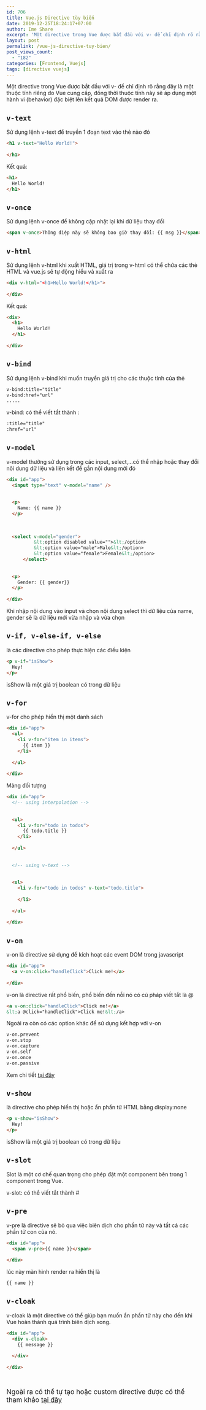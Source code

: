 ```yaml
---
id: 706
title: Vue.js Directive tùy biến
date: 2019-12-25T18:24:17+07:00
author: Ime Share
excerpt: 'Một directive trong Vue được bắt đầu với v- để chỉ định rõ rằng đây là một thuộc tính riêng do Vue cung cấp, đồng thời thuộc tính này sẽ áp dụng một hành vi (behavior) đặc biệt lên kết quả DOM được render ra'
layout: post
permalink: /vue-js-directive-tuy-bien/
post_views_count:
  - "182"
categories: [Frontend, Vuejs]
tags: [directive vuejs]
---
```

Một directive trong Vue được bắt đầu với v- để chỉ định rõ rằng đây là một thuộc tính riêng do Vue cung cấp, đồng thời thuộc tính này sẽ áp dụng một hành vi (behavior) đặc biệt lên kết quả DOM được render ra.

## `v-text`

Sử dụng lệnh v-text để truyền 1 đoạn text vào thẻ nào đó

```html
<h1 v-text="Hello World!">
  
</h1>
```

Kết quả:

```html
<h1>
  Hello World!
</h1>
```

## `v-once`

Sử dụng lệnh v-once để không cập nhật lại khi dữ liệu thay đổi

```html
<span v-once>Thông điệp này sẽ không bao giờ thay đổi: {{ msg }}</span>
```

## `v-html`

Sử dụng lệnh v-html khi xuất HTML, giá trị trong v-html có thể chứa các thẻ HTML và vue.js sẽ tự động hiểu và xuất ra

```html
<div v-html="<h1>Hello World!</h1>">
  
</div>
```

Kết quả:

```html
<div>
  <h1>
    Hello World!
  </h1>
  
</div>
```

## `v-bind`

Sử dụng lệnh v-bind khi muốn truyền giá trị cho các thuộc tính của thẻ

```html
v-bind:title="title"
v-bind:href="url"
.....
```

v-bind: có thể viết tắt thành :

```html
:title="title"
:href="url"
```

## `v-model`

v-model thường sử dụng trong các input, select,&#8230;có thể nhập hoặc thay đổi nôi dung dữ liệu và liên kết để gắn nội dung mới đó

```html
<div id="app">
  <input type="text" v-model="name" />
      
  
  <p>
    Name: {{ name }}
  </p>
  
      
  
  <select v-model="gender">
          &lt;option disabled value="">&lt;/option>
          &lt;option value="male">Male&lt;/option>
          &lt;option value="female">Female&lt;/option>
      </select>
      
  
  <p>
    Gender: {{ gender}}
  </p>
  
</div>
```

Khi nhập nội dung vào input và chọn nội dung select thì dữ liệu của name, gender sẽ là dữ liệu mới vừa nhập và vừa chọn

## `v-if, v-else-if, v-else`

là các directive cho phép thực hiện các điều kiện

```html
<p v-if="isShow">
  Hey!
</p>
```

isShow là một giá trị boolean có trong dữ liệu

## `v-for`

v-for cho phép hiển thị một danh sách

```html
<div id="app">
  <ul>
    <li v-for="item in items">
      {{ item }}
    </li>
      
  </ul>
  
</div>


```

Mảng đối tượng

```html
<div id="app">
  <!-- using interpolation -->
      
  
  <ul>
    <li v-for="todo in todos">
      {{ todo.title }}
    </li>
        
  </ul>
      
  
  <!-- using v-text -->
      
  
  <ul>
    <li v-for="todo in todos" v-text="todo.title">
      
    </li>
        
  </ul>
  
</div>


```

## `v-on`

v-on là directive sử dụng để kích hoạt các event DOM trong javascript

```html
<div id="app">
  <a v-on:click="handleClick">Click me!</a>
  
</div>


```

v-on là directive rất phổ biến, phổ biến đến nỗi nó có cú pháp viết tắt là @

```html
<a v-on:click="handleClick">Click me!</a>
&lt;a @click="handleClick">Click me!&lt;/a>

```

Ngoài ra còn có các option khác để sử dụng kết hợp với v-on

```html
v-on.prevent
v-on.stop
v-on.capture
v-on.self
v-on.once
v-on.passive
```

Xem chi tiết [tại đây](https://vuejs.org/v2/guide/events.html#Event-Modifiers)

## `v-show`

là directive cho phép hiển thị hoặc ẩn phần tử HTML bằng display:none

```html
<p v-show="isShow">
  Hey!
</p>
```

isShow là một giá trị boolean có trong dữ liệu

## `v-slot`

Slot là một cơ chế quan trọng cho phép đặt một component bên trong 1 component trong Vue.

v-slot: có thể viết tắt thành #

  


## `v-pre`

v-pre là directive sẽ bỏ qua việc biên dịch cho phần tử này và tất cả các phần tử con của nó.

```html
<div id="app">
  <span v-pre>{{ name }}</span>
  
</div>


```

lúc này màn hình render ra hiển thị là

```html
{{ name }}

```

## `v-cloak`

v-cloak là một directive có thể giúp bạn muốn ẩn phần tử này cho đến khi Vue hoàn thành quá trình biên dịch xong.

```html
<div id="app">
  <div v-cloak>
    {{ message }}
      
  </div>
  
</div>


```

&nbsp;

<span style="font-size: 13pt;">Ngoài ra có thể tự tạo hoặc custom directive được có thể tham khảo <a href="https://vuejs.org/v2/guide/custom-directive.html">tại đây</a></span>
